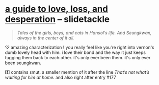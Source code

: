 # [a guide to love, loss, and desperation](https://archiveofourown.org/works/39652452)  – slidetackle

> *Tales of the girls, boys, and cats in Hansol's life. And Seungkwan, always in the center of it all.*

♡ amazing characterization ! you really feel like you're right into vernon's dumb lovely head with him. i love their bond and the way it just keeps tugging them back to each other. it's only ever been them. it's only ever been seungkwan.

**[!]** contains smut, a smaller mention of it after the line *That’s not what’s waiting for him at home.* and also right after entry #177
